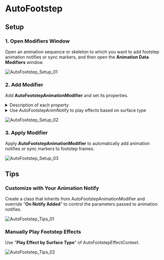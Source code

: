 # AutoFootstep

## Setup

### 1. Open Modifiers Window

Open an animation sequence or skeleton to which you want to add footstep animation notifies or sync markers, and then open the **Animation Data Modifiers** window.

![AutoFootstep_Setup_01](https://github.com/suramaru517/AutoFootstep/assets/50897830/47e5e194-0679-4e49-995a-3b12876956f9)

### 2. Add Modifier

Add **AutoFootstepAnimationModifier** and set its properties.

<details>
 <summary>Description of each property</summary>

 ####
 * **Path Filters**  
   If the array is not empty, apply the modifier only to animations whose paths contain any of the strings in the array. This is useful when applying the modifier to a skeleton.
 * **Foot Bone Names**  
   Names of the foot bones to detect footsteps.
 * Notify
   * **Add Notify**  
     If true, add animation notifies to the footstep frames.
   * **Notify Class**  
     Animation notify class to add. The default is AutoFootstepAnimNotify.
   * **Notify Params**  
     Parameters to pass to the animation notifies. Valid only if Notify Class is AutoFootstepAnimNotify.
   * **Notify Track Name**  
     Name of the notify track to which animation notifies will be added.
 * Sync Marker
   * **Add Sync Marker**  
     If true, add sync markers to the footstep frames.
   * **Marker Names by Foot Bone**  
     Names of the sync markers for each foot bone.
   * **Marker Track Name**  
     Name of the notify track to which synch markers will be added.
 * Advanced
   * **Frame Rate Override**  
     The frame rate to use for detecting footstep frames. If false, the animation frame rate is used. Higher values will give more accurate results.
   * **Ground Height Range**  
     The higher the value, the coarser the footstep detection. If unnecessary footsteps are detected, change the value.
   * **Grounded Threshold**  
     The higher the value, the coarser the footstep detection. If the footstep frames are shifted, change the value.
   * **Add Curves Of Location Z**  
     If true, add curves of the foot bone location Z used to detect footsteps.

</details>

<details>
 <summary>Use AutoFootstepAnimNotify to play effects based on surface type</summary>

 1. Define surface types in project settings.

    ![AutoFootstep_Setup_02_01](https://github.com/suramaru517/AutoFootstep/assets/50897830/467e3782-7ad3-4f28-95f5-81db1b708e04)

 2. Create a **Data Asset**.

    ![AutoFootstep_Setup_02_02](https://github.com/suramaru517/AutoFootstep/assets/50897830/e2653b4a-c055-4f84-926d-d48bed6c861a)

 3. Select **AutoFootstepEffectContext**.

    ![AutoFootstep_Setup_02_03](https://github.com/suramaru517/AutoFootstep/assets/50897830/08c41b4c-fc24-4b4b-a3e6-c755e7fd42ff)

 4. Open the data asset you created and define effects for each surface type. Pressing the "**Add All Surface Type Elements**" button will automatically add elements with all surface types as keys.

    ![AutoFootstep_Setup_02_04](https://github.com/suramaru517/AutoFootstep/assets/50897830/cb93c67e-8e63-46e4-af57-958ea0347ff4)

 5. Create as many **Physical Materials** as you define surface types.

    ![AutoFootstep_Setup_02_05](https://github.com/suramaru517/AutoFootstep/assets/50897830/17118405-3101-4c9a-abe4-568d52ef63d5)

 6. Open the physical materials you created and set a different **Surface Type** for each.

    ![AutoFootstep_Setup_02_06](https://github.com/suramaru517/AutoFootstep/assets/50897830/493638f7-b533-4174-8766-aa6cb78535f7)

 7. Set the physical material to a mesh or material, such as a floor, where you want to change the footstep effect. 

    ![AutoFootstep_Setup_02_07](https://github.com/suramaru517/AutoFootstep/assets/50897830/f37ab4cd-6fc3-4071-89e4-65e3ab38a1eb)

 8. Set AutoFootstepAnimNotify in **Notify Class** and the data asset you created in **Effect Context** of Notify Params.

</details>

![AutoFootstep_Setup_02](https://github.com/suramaru517/AutoFootstep/assets/50897830/6a37f275-f141-4f35-abb5-0892b05bce12)

### 3. Apply Modifier

Apply **AutoFootstepAnimationModifier** to automatically add animation notifies or sync markers to footstep frames.

![AutoFootstep_Setup_03](https://github.com/suramaru517/AutoFootstep/assets/50897830/cb7b7de2-e806-4164-a362-bba693ac2d07)

## Tips

### Customize with Your Animation Notify

Create a class that inherits from AutoFootstepAnimationModifier and override "**On Notify Added**" to control the parameters passed to animation notifies.

![AutoFootstep_Tips_01](https://github.com/suramaru517/AutoFootstep/assets/50897830/d891fc2a-99c2-412b-bc3f-ff01fca9d181)

### Manually Play Footstep Effects

Use "**Play Effect by Surface Type**" of AutoFootstepEffectContext.

![AutoFootstep_Tips_02](https://github.com/suramaru517/AutoFootstep/assets/50897830/abf36307-ae3a-45bf-85af-1a3e8df52ed5)
